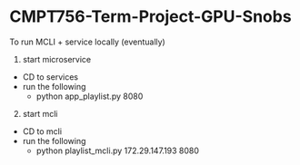 # CMPT756-Term-Project-GPU-Snobs

To run MCLI + service locally (eventually)

1. start microservice
- CD to services
- run the following
    - python app_playlist.py 8080

2. start mcli
- CD to mcli
- run the following
    - python playlist_mcli.py 172.29.147.193 8080